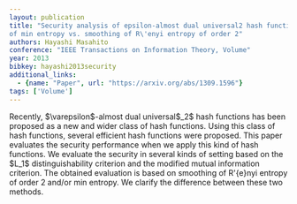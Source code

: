 ```yaml
---
layout: publication
title: "Security analysis of epsilon-almost dual universal2 hash functions: smoothing
of min entropy vs. smoothing of R\'enyi entropy of order 2"
authors: Hayashi Masahito
conference: "IEEE Transactions on Information Theory, Volume"
year: 2013
bibkey: hayashi2013security
additional_links:
  - {name: "Paper", url: "https://arxiv.org/abs/1309.1596"}
tags: ['Volume']
---
```

Recently, \$\varepsilon\$-almost dual universal\$_2\$ hash functions has been
proposed as a new and wider class of hash functions. Using this class of hash
functions, several efficient hash functions were proposed. This paper evaluates
the security performance when we apply this kind of hash functions. We evaluate
the security in several kinds of setting based on the \$L_1\$ distinguishability
criterion and the modified mutual information criterion. The obtained evaluation
is based on smoothing of R\'{e}nyi entropy of order 2 and/or min entropy. We
clarify the difference between these two methods.
